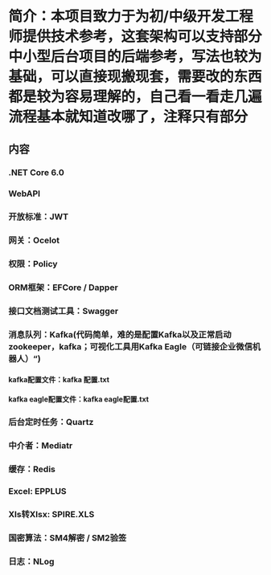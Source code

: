 # 简介：本项目致力于为初/中级开发工程师提供技术参考，这套架构可以支持部分中小型后台项目的后端参考，写法也较为基础，可以直接现搬现套，需要改的东西都是较为容易理解的，自己看一看走几遍流程基本就知道改哪了，注释只有部分

## 内容
### .NET Core 6.0 
### WebAPI
### 开放标准：JWT
### 网关：Ocelot
### 权限：Policy
### ORM框架：EFCore / Dapper 
### 接口文档测试工具：Swagger
### 消息队列：Kafka(代码简单，难的是配置Kafka以及正常启动zookeeper，kafka；可视化工具用Kafka Eagle（可链接企业微信机器人）“)
#### kafka配置文件：kafka 配置.txt
#### kafka eagle配置文件：kafka eagle配置.txt
### 后台定时任务：Quartz
### 中介者：Mediatr
### 缓存：Redis
### Excel: EPPLUS
### Xls转Xlsx: SPIRE.XLS
### 国密算法：SM4解密 / SM2验签
### 日志：NLog
